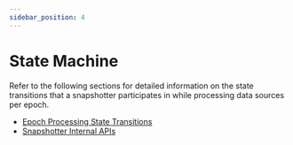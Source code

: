 ```yaml
---
sidebar_position: 4
---
```


# State Machine

Refer to the following sections for detailed information on the state transitions that a snapshotter participates in while processing data sources per epoch.

* [Epoch Processing State Transitions](/docs/protocol/specifications/epoch#state-transitions)
* [Snapshotter Internal APIs](/docs/build-with-powerloom/snapshotter-node/core-api)
